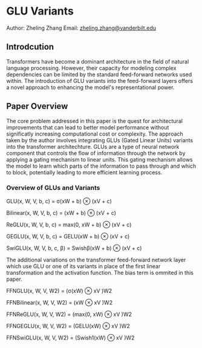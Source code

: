 # GLU Variants
Author: Zheling Zhang
Email: zheling.zhang@vanderbilt.edu

## Introdcution
Transformers have become a dominant architecture in the field of natural language processing. However, their capacity for modeling complex dependencies can be limited by the standard feed-forward networks used within. The introduction of GLU variants into the feed-forward layers offers a novel approach to enhancing the model's representational power.

## Paper Overview
The core problem addressed in this paper is the quest for architectural improvements that can lead to better model performance without significatly increasing computational cost or complexity. The approach taken by the author involves integrating GLUs (Gated Linear Units) variants into the transformer architechture. GLUs are a type of neural network component that controls the flow of information through the network by applying a gating mechanism to linear units. This gating mechanism allows the model to learn which parts of the information to pass through and which to block, potentially leading to more efficient learning process.

### Overview of GLUs and Variants
GLU(x, W, V, b, c) = σ(xW + b) ⊗ (xV + c)

Bilinear(x, W, V, b, c) = (xW + b) ⊗ (xV + c)

ReGLU(x, W, V, b, c) = max(0, xW + b) ⊗ (xV + c)

GEGLU(x, W, V, b, c) = GELU(xW + b) ⊗ (xV + c)

SwiGLU(x, W, V, b, c, β) = Swishβ(xW + b) ⊗ (xV + c)

The additional variations on the transformer feed-forward network layer which use GLU or one of its variants in place of the first linear transformation and the activation function. The bias term is ommited in this paper.

FFNGLU(x, W, V, W2) = (σ(xW) ⊗ xV )W2

FFNBilinear(x, W, V, W2) = (xW ⊗ xV )W2

FFNReGLU(x, W, V, W2) = (max(0, xW) ⊗ xV )W2

FFNGEGLU(x, W, V, W2) = (GELU(xW) ⊗ xV )W2

FFNSwiGLU(x, W, V, W2) = (Swish1(xW) ⊗ xV )W2




